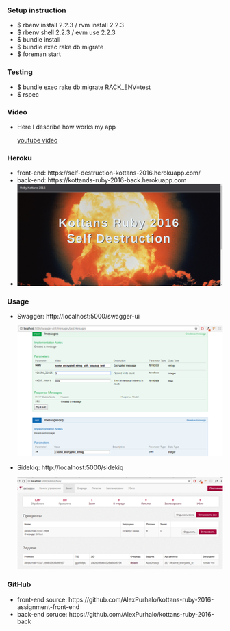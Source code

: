 <h3>Setup instruction</h3>
<ul>
    <li>$ rbenv install 2.2.3 / rvm install 2.2.3</li>
    <li>$ rbenv shell 2.2.3 / evm use 2.2.3</li>
    <li>$ bundle install</li>
    <li>$ bundle exec rake db:migrate</li>
    <li>$ foreman start</li>
</ul>

<h3>Testing</h3>
<ul>
    <li>$ bundle exec rake db:migrate RACK_ENV=test</li>
    <li>$ rspec </li>
</ul>

<h3>Video</h3>
<ul>
	<li>
		<p>Here I describe how works my app</p>
		<a href='https://www.youtube.com/embed/DGaTMws-6_Q'>youtube video</a>
	</li>
</ul>

<h3>Heroku</h3>
<ul>
    <li>front-end: https://self-destruction-kottans-2016.herokuapp.com/</li>
    <li>back-end: https://kottands-ruby-2016-back.herokuapp.com</li>
    <li><img src="https://raw.githubusercontent.com/AlexPurhalo/kottans-ruby-2016-back/master/guide/how-it-looks.png"/></li>
</ul>

<h3>Usage</h3>
<ul>
    <li>
        <p>Swagger: http://localhost:5000/swagger-ui</p>
        <img src="https://raw.githubusercontent.com/AlexPurhalo/kottans-ruby-2016-back/master/guide/swagger-ui.png"/>
    </li>
    <li>
        <p>Sidekiq: http://localhost:5000/sidekiq</p>
        <img src="https://raw.githubusercontent.com/AlexPurhalo/kottans-ruby-2016-back/master/guide/sidekiq.png"/>        
    </li>    
</ul>

<h3>GitHub</h3>
<ul>
    <li>front-end source: https://github.com/AlexPurhalo/kottans-ruby-2016-assignment-front-end</li>
    <li>back-end soruce: https://github.com/AlexPurhalo/kottans-ruby-2016-back</li>
</ul>